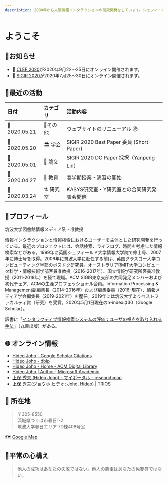 ```yaml
---
description: 2000年から人間情報インタラクションの研究開発をしています。シェフィールド、グラスゴー、メルボルン、そして、つくば。
---
```


# ようこそ

## 📢お知らせ

* 📆 [CLEF 2020](https://clef2020.clef-initiative.eu/)が2020年9月22～25日にオンライン開催されます。
* 📆 [SIGIR 2020](http://sigir.org/sigir2020/)が2020年7月25～30日にオンライン開催されます。

## 🐾最近の活動

| 日付 | カテゴリ | 活動内容 |
| :--- | :--- | :--- |
| 📆2020.05.21 | 🏡その他 | ウェブサイトのリニューアル ㊗  |
| 📆2020.05.20 | 🏛 学会 | SIGIR 2020 Best Paper 委員 \(Short Paper\) |
| 📆2020.05.01 | 💎 論文 | SIGIR 2020 DC Paper 採択（[Yanpeng Lin](https://docs.joholab.com/yanpeng/)） |
| 📆2020.04.27 | 🥋 教育 | 春学期授業・演習の開始 |
| 📆2020.03.24 | ⚗ 研究室 | KASYS研究室・Y研究室との合同研究発表会開催 |

## 👤プロフィール

筑波大学図書館情報メディア系・准教授  
  
情報インタラクションと情報検索におけるユーザーを主体とした研究開発を行っている。最近のプロジェクトには、会話検索、ライフログ、時間を考慮した情報検索などがある。1999年に英国シェフィールド大学情報大学院で修士号、2007年に博士号を取得。2009年に筑波大学に赴任する前は、英国グラスゴー大学コンピューティング学部のポスドク研究員。オーストラリアRMIT大学コンピュータ科学・情報技術学部客員准教授（2016-2017年）、国立情報学研究所客員准教授（2011-2018年）を経て現職。ACM SIGIR東京支部の共同発足メンバーおよび初代チェア、ACMの生涯プロフェッショナル会員。Information Processing & Management副編集長（2014-2016年）および編集委員（2016-現在）、情報メディア学会編集長（2019-2021年）を歴任。2019年には筑波大学よりベストファカルティ賞（研究）を受賞。2020年5月1日現在のh-indexは30（Google Scholar）。  
  
訳書に「[インタラクティブ情報検索システムの評価：ユーザの視点を取り入れる手法](https://www.maruzen-publishing.co.jp/item/b294494.html)」（丸善出版）がある。

## 🌐 オンライン情報

* [Hideo Joho - Google Scholar Citations](https://scholar.google.com/citations?user=8W8gwisAAAAJ&hl=en)
* [Hideo Joho - dblp](https://dblp.org/pers/j/Joho:Hideo.html)
* [Hideo Joho - Home - ACM Digital Library](https://dl.acm.org/profile/81100310348)
* [Hideo Joho \| Author \| Microsoft Academic](https://academic.microsoft.com/author/256360013/publication?paperId=1891216533)
* [上保 秀夫 \(Hideo Joho\) - マイポータル - researchmap](https://researchmap.jp/read0152592/?lang=ja)
* [上保 秀夫\(ジョウホ ヒデオ; Joho, Hideo\) \| TRIOS](https://trios.tsukuba.ac.jp/researcher/0000002518)

## 📮 所在地

> 〒305-8550  
> 茨城県つくば市春日1-2  
> 筑波大学春日エリア 7D棟408号室

🗺 [Google Map](https://www.tsukuba.ac.jp/access/gmap/gmap.php?i=251020)

## 🤲平常の心構え

> 他人の成功はあなたの失敗ではない。他人の悪事はあなたの免罪符ではない。

